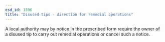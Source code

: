 ```yaml
---
esd_id: 1596
title: "Disused tips - direction for remedial operations"
---
```


A local authority may by notice in the prescribed form require the owner of a disused tip to carry out remedial operations or cancel such a notice.

